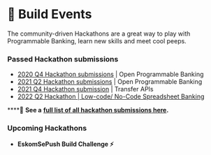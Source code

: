 # 🧱 Build Events

The community-driven Hackathons are a great way to play with Programmable Banking, learn new skills and meet cool peeps.&#x20;

### Passed Hackathon submissions

* [2020 Q4 Hackathon submissions](https://drive.google.com/file/d/1j3xv81VSj563uhcfbF-0Ms8bINguhvYb/view) | Open Programmable Banking
* [2021 Q2 Hackathon submissions](https://docs.google.com/spreadsheets/d/1Rh7bjikdBxGVXoCIKS8XU3apjvCwUIxagt1Nziuz\_u0/edit?usp=sharing) | Open Programmable Banking
* [2021 Q4 Hackathon submission](https://docs.google.com/spreadsheets/d/1cWZQtru2zXkkVjEnbOZiCbwbTW1LcpgEsUalt1Vwlog/edit?usp=sharing) | Transfer APIs
* [2022 Q2 Hackathon | Low-code/ No-Code Spreadsheet Banking](q2-2022-hackathon-or-low-code-no-code.md)

****:unicorn: **See a** [**full list of all hackathon submissions here**](https://gitlab.com/offerzen-community/investec-programmable-banking/command-center#hackathon-build-submissions)**.**

### Upcoming Hackathons

* **EskomSePush Build Challenge ⚡**
